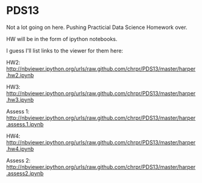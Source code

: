 PDS13
=====

Not a lot going on here. Pushing Practicial Data Science Homework over.

HW will be in the form of ipython notebooks.

I guess I'll list links to the viewer for them here:

HW2: http://nbviewer.ipython.org/urls/raw.github.com/chrpr/PDS13/master/harper.hw2.ipynb

HW3: http://nbviewer.ipython.org/urls/raw.github.com/chrpr/PDS13/master/harper.hw3.ipynb

Assess 1: http://nbviewer.ipython.org/urls/raw.github.com/chrpr/PDS13/master/harper.assess.1.ipynb

HW4: http://nbviewer.ipython.org/urls/raw.github.com/chrpr/PDS13/master/harper.hw4.ipynb

Assess 2: http://nbviewer.ipython.org/urls/raw.github.com/chrpr/PDS13/master/harper.assess2.ipynb

